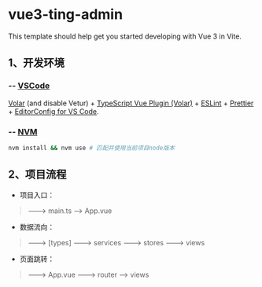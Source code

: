 # vue3-ting-admin

This template should help get you started developing with Vue 3 in Vite.

## 1、开发环境

### -- [VSCode](https://code.visualstudio.com/)

[Volar](https://marketplace.visualstudio.com/items?itemName=Vue.volar) (and disable Vetur) + [TypeScript Vue Plugin (Volar)](https://marketplace.visualstudio.com/items?itemName=Vue.vscode-typescript-vue-plugin) + [ESLint](https://marketplace.visualstudio.com/items?itemName=dbaeumer.vscode-eslint) + [Prettier](https://marketplace.visualstudio.com/items?itemName=esbenp.prettier-vsco) + [EditorConfig for VS Code](https://marketplace.visualstudio.com/items?itemName=EditorConfig.EditorConfig).

### -- [NVM](https://github.com/nvm-sh/nvm)

```sh
nvm install && nvm use # 匹配并使用当前项目node版本
```

## 2、项目流程

- 项目入口：

> ---> main.ts --> App.vue

- 数据流向：

> ---> [types] ---> services ---> stores ---> views

- 页面跳转：

> ---> App.vue ---> router --> views
